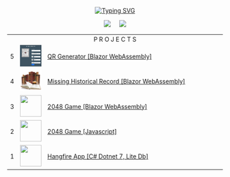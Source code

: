 <p  align="center">
<a href="https://git.io/typing-svg"><img src="https://readme-typing-svg.demolab.com?font=Fira+Code&pause=1000&color=46F71F&center=true&vCenter=true&width=525&lines=Hello!+Welcome+to+my+profile.+I+am+htetpyie." alt="Typing SVG" /></a>
</p>

<!--
<p align="center">
      <img src="https://komarev.com/ghpvc/?username=htetpyie&style=flat-square&color=brightgreen">
</p>
!-->

<p align="center">
<img src="https://github-readme-stats.vercel.app/api?username=htetpyie&show_icons=true&theme=blue-green"></img> &nbsp; &nbsp; 
<img src="https://github-readme-stats.vercel.app/api/top-langs/?username=htetpyie&hide=css,html&layout=compact&theme=blue-green"></img>
</p>


<!---
![Top Langs](https://github-readme-stats.vercel.app/api/top-langs/?username=htetpyie&hide=css,html&layout=compact&theme=github_dark)
--->
<!---
htetpyie/htetpyie is a ✨ special ✨ repository because its `README.md` (this file) appears on your GitHub profile.
You can click the Preview link to take a look at your changes.
--->


<table align="center">
    <tr>
        <td colspan="3"  align="center">P R O J E C T S </td>
    </tr>
      <tr>
        <td>5</td>
        <td><img src="https://github.com/htetpyie/QRGenerator-Blazor-WebAssembly/blob/master/pj-img.png" width=50 height=50></td>
        <td width=500><a target="_blank" href="https://github.com/htetpyie/QRGenerator-Blazor-WebAssembly">QR Generator [Blazor WebAssembly]</a></td>
    </tr>
       <tr>
        <td>4</td>
        <td><img src="https://github.com/htetpyie/blazor-web-asm-missing-historical-record/blob/master/BlazorWebAsm.MissingHistoricalRecord/wwwroot/img/books.png" width=50 height=50></td>
        <td width=500><a target="_blank" href="https://htetpyie-blazor-web-asm-mhr.netlify.app/">Missing Historical Record [Blazor WebAssembly]</a></td>
    </tr>
     <tr>
        <td>3</td>
        <td><img src="https://htetpyie-2048-game-blazor-webasm.netlify.app/img/2048.png" width=50 height=50></td>
        <td width=500><a target="_blank" href="https://htetpyie-2048-game-blazor-webasm.netlify.app">2048 Game [Blazor WebAssembly]</a></td>
    </tr>
    <tr>
        <td>2</td>
        <td><img src="https://htetpyie-2048-game.netlify.app/2048.png" width=50 height=50></td>
        <td width=500><a target="_blank" href="https://htetpyie-2048-game.netlify.app/">2048 Game [Javascript]</a></td>
    </tr>
   <tr>
        <td>1</td>
        <td><img src="https://github.com/user-attachments/assets/235a182d-729c-41a7-b556-ede0b400bbd9" width=50 height=50></td>
        <td><a target="_blank" href="https://github.com/htetpyie/Hangfire-with-asp-dot-net-core.git">Hangfire App [C# Dotnet 7, Lite Db]</a></td>
    </tr>
</table>

<!--
<br>
<p align="center">
<a href="https://wakatime.com"><img src="https://wakatime.com/share/@htetpyie/a4ac9999-86ee-4001-ace4-11786c7b06b3.png" /></a>
</p>
--!>
 
